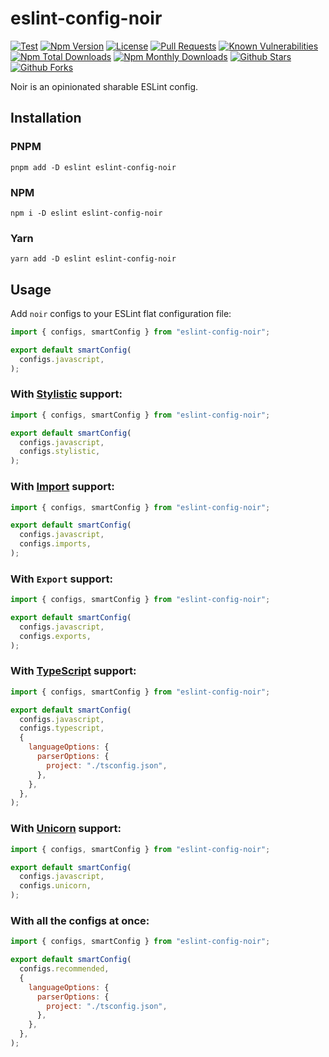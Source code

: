 # eslint-config-noir

[![Test](https://github.com/ardalanamini/eslint-config-noir/actions/workflows/test.yml/badge.svg)](https://github.com/ardalanamini/eslint-config-noir/actions/workflows/test.yml)
[![Npm Version](https://img.shields.io/npm/v/eslint-config-noir.svg)](https://www.npmjs.com/package/eslint-config-noir)
[![License](https://img.shields.io/github/license/ardalanamini/eslint-config-noir.svg)](https://github.com/ardalanamini/eslint-config-noir/blob/master/LICENSE)
[![Pull Requests](https://img.shields.io/badge/PRs-Welcome-brightgreen.svg)](https://github.com/ardalanamini/eslint-config-noir/pulls)
[![Known Vulnerabilities](https://snyk.io/test/github/ardalanamini/eslint-config-noir/badge.svg?targetFile=package.json)](https://snyk.io/test/github/ardalanamini/eslint-config-noir?targetFile=package.json)
[![Npm Total Downloads](https://img.shields.io/npm/dt/eslint-config-noir.svg)](https://www.npmjs.com/package/eslint-config-noir)
[![Npm Monthly Downloads](https://img.shields.io/npm/dm/eslint-config-noir.svg)](https://www.npmjs.com/package/eslint-config-noir)
[![Github Stars](https://img.shields.io/github/stars/ardalanamini/eslint-config-noir.svg?style=social&label=Stars)](https://github.com/ardalanamini/eslint-config-noir)
[![Github Forks](https://img.shields.io/github/forks/ardalanamini/eslint-config-noir.svg?style=social&label=Fork)](https://github.com/ardalanamini/eslint-config-noir)

Noir is an opinionated sharable ESLint config.

## Installation

### PNPM

```shell
pnpm add -D eslint eslint-config-noir
```

### NPM

```shell
npm i -D eslint eslint-config-noir
```

### Yarn

```shell
yarn add -D eslint eslint-config-noir
```

## Usage

Add `noir` configs to your ESLint flat configuration file:

```javascript
import { configs, smartConfig } from "eslint-config-noir";

export default smartConfig(
  configs.javascript,
);
```

### With [Stylistic](https://eslint.style) support:

```javascript
import { configs, smartConfig } from "eslint-config-noir";

export default smartConfig(
  configs.javascript,
  configs.stylistic,
);
```

### With [Import](https://github.com/import-js/eslint-plugin-import) support:

```javascript
import { configs, smartConfig } from "eslint-config-noir";

export default smartConfig(
  configs.javascript,
  configs.imports,
);
```

### With `Export` support:

```javascript
import { configs, smartConfig } from "eslint-config-noir";

export default smartConfig(
  configs.javascript,
  configs.exports,
);
```

### With [TypeScript](https://www.typescriptlang.org) support:

```javascript
import { configs, smartConfig } from "eslint-config-noir";

export default smartConfig(
  configs.javascript,
  configs.typescript,
  {
    languageOptions: {
      parserOptions: {
        project: "./tsconfig.json",
      },
    },
  },
);
```

### With [Unicorn](https://github.com/sindresorhus/eslint-plugin-unicorn) support:

```javascript
import { configs, smartConfig } from "eslint-config-noir";

export default smartConfig(
  configs.javascript,
  configs.unicorn,
);
```

### With all the configs at once:

```javascript
import { configs, smartConfig } from "eslint-config-noir";

export default smartConfig(
  configs.recommended,
  {
    languageOptions: {
      parserOptions: {
        project: "./tsconfig.json",
      },
    },
  },
);
```

